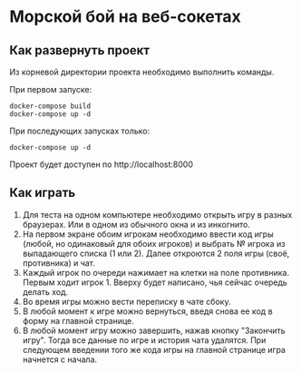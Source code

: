# Морской бой на веб-сокетах
## Как развернуть проект
Из корневой директории проекта необходимо выполнить команды.

При первом запуске:
```commandline
docker-compose build
docker-compose up -d
```

При последующих запусках только:
```commandline
docker-compose up -d
```

Проект будет доступен по http://localhost:8000

## Как играть
1. Для теста на одном компьютере необходимо открыть игру в разных браузерах. Или в одном из обычного окна и из инкогнито.
2. На первом экране обоим игрокам необходимо ввести код игры (любой, но одинаковый для обоих игроков) и выбрать № игрока из выпадающего списка (1 или 2). Далее откроются 2 поля игры (своё, противника) и чат.
3. Каждый игрок по очереди нажимает на клетки на поле противника. Первым ходит игрок 1. Вверху будет написано, чья сейчас очередь делать ход.
4. Во время игры можно вести переписку в чате сбоку.
5. В любой момент к игре можно вернуться, введя снова ее код в форму на главной странице.
6. В любой момент игру можно завершить, нажав кнопку "Закончить игру". Тогда все данные по игре и история чата удалятся. При следующем введении того же кода игры на главной странице игра начнется с начала.